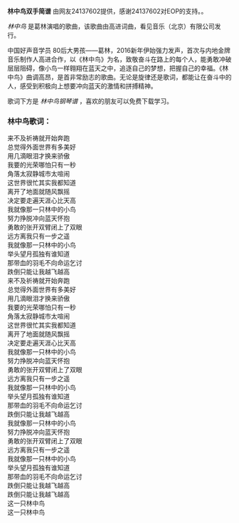 

**林中鸟双手简谱** 由网友24137602提供，感谢24137602对EOP的支持。。

_林中鸟_ 是葛林演唱的歌曲，该歌曲由高进词曲，看见音乐（北京）有限公司发行。

中国好声音学员
80后大男孩——葛林，2016新年伊始强力发声，首次与内地金牌音乐制作人高进合作，以《林中鸟》为名，致敬奋斗在路上的每个人，能勇敢冲破层层阻碍，像小鸟一样翱翔在蓝天之中，追逐自己的梦想，把握自己的幸福。《林中鸟》曲调高昂，是首非常励志的歌曲。无论是旋律还是歌词，都能让在奋斗中的人，感受到积极向上想要冲向蓝天的激情和拼搏精神。

歌词下方是 _林中鸟钢琴谱_ ，喜欢的朋友可以免费下载学习。

### 林中鸟歌词：

来不及祈祷就开始奔跑  
总觉得外面世界有多美好  
用几滴眼泪才换来骄傲  
我要的光荣哪怕只有一秒  
角落太寂静城市太喧闹  
这世界很忙其实我都知道  
离开了地面就随风飘摇  
决定要走遍天涯心比天高  
我就像那一只林中的小鸟  
努力挣脱冲向蓝天怀抱  
勇敢的张开双臂闭上了双眼  
远方离我只有一步之遥  
我就像那一只林中的小鸟  
举头望月孤独有谁知道  
那带血的羽毛不向命运乞讨  
跌倒只能让我越飞越高  
来不及祈祷就开始奔跑  
总觉得外面世界有多美好  
用几滴眼泪才换来骄傲  
我要的光荣哪怕只有一秒  
角落太寂静城市太喧闹  
这世界很忙其实我都知道  
离开了地面就随风飘摇  
决定要走遍天涯心比天高  
我就像那一只林中的小鸟  
努力挣脱冲向蓝天怀抱  
勇敢的张开双臂闭上了双眼  
远方离我只有一步之遥  
我就像那一只林中的小鸟  
举头望月孤独有谁知道  
那带血的羽毛不向命运乞讨  
跌倒只能让我越飞越高  
我就像那一只林中的小鸟  
努力挣脱冲向蓝天怀抱  
勇敢的张开双臂闭上了双眼  
远方离我只有一步之遥  
我就像那一只林中的小鸟  
举头望月孤独有谁知道  
那带血的羽毛不向命运乞讨  
跌倒只能让我越飞越高  
跌倒只能让我越飞越高  
这一只林中鸟  
这一只林中鸟

